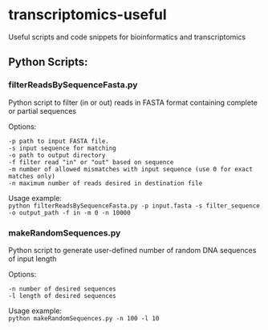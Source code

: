 # transcriptomics-useful
Useful scripts and code snippets for bioinformatics and transcriptomics


## Python Scripts:
### filterReadsBySequenceFasta.py

Python script to filter (in or out) reads in FASTA format containing complete or partial sequences

Options:
```
-p path to input FASTA file.
-s input sequence for matching
-o path to output directory
-f filter read "in" or "out" based on sequence
-m number of allowed mismatches with input sequence (use 0 for exact matches only)
-n maximum number of reads desired in destination file
```
Usage example:\
`python filterReadsBySequenceFasta.py -p input.fasta -s filter_sequence -o output_path -f in -m 0 -n 10000`

### makeRandomSequences.py

Python script to generate user-defined number of random DNA sequences of input length

Options:
```
-n number of desired sequences
-l length of desired sequences
```

Usage example:\
`python makeRandomSequences.py -n 100 -l 10`
